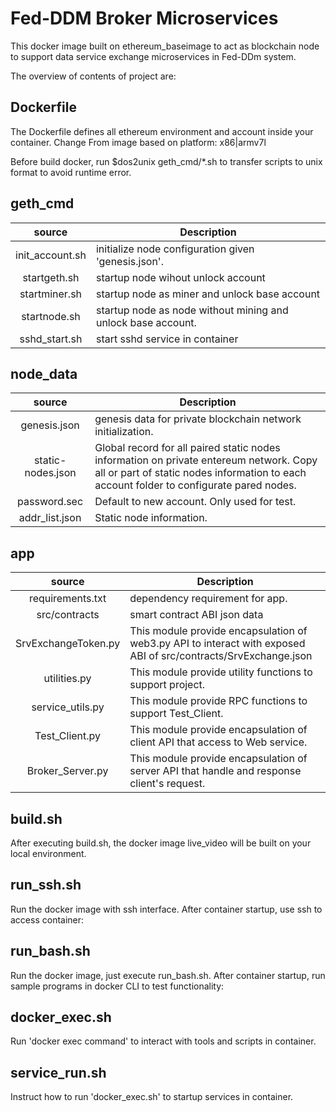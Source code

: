 # Fed-DDM Broker Microservices
This docker image built on ethereum_baseimage  to act as blockchain node to support data service exchange microservices in Fed-DDm system.

The overview of contents of project are:

## Dockerfile
The Dockerfile defines all ethereum environment and account inside your container. Change From image based on platform: x86|armv7l

Before build docker, run $dos2unix geth_cmd/*.sh to transfer scripts to unix format to avoid runtime error.

## geth_cmd

|   source   | Description |
|:----------:|-------------|
| init_account.sh | initialize node configuration given 'genesis.json'.|
| startgeth.sh | startup node wihout unlock account |
| startminer.sh | startup node as miner and unlock base account |
| startnode.sh | startup node as node without mining and unlock base account.|
| sshd_start.sh | start sshd service in container |



## node_data

|   source   | Description |
|:----------:|-------------|
| genesis.json | genesis data for private blockchain network initialization. |
| static-nodes.json | Global record for all paired static nodes information on private entereum network. Copy all or part of static nodes information to each account folder to configurate pared nodes. |
| password.sec | Default to new account. Only used for test.|
| addr_list.json | Static node information.|


## app

|   source   | Description |
|:----------:|-------------|
| requirements.txt | dependency requirement for app.|
| src/contracts | smart contract ABI json data |
| SrvExchangeToken.py | This module provide encapsulation of web3.py API to interact with exposed ABI of src/contracts/SrvExchange.json |
| utilities.py | This module provide utility functions to support project. |
| service_utils.py | This module provide RPC functions to support Test_Client. |
| Test_Client.py | This module provide encapsulation of client API that access to Web service. |
| Broker_Server.py | This module provide encapsulation of server API that handle and response client's request. |

## build.sh

After executing build.sh, the docker image live_video will be built on your local environment.

## run_ssh.sh

Run the docker image with ssh interface. After container startup, use ssh to access container:

## run_bash.sh

Run the docker image, just execute run_bash.sh. After container startup, run sample programs in docker CLI to test functionality:

## docker_exec.sh

Run 'docker exec command' to interact with tools and scripts in container.

## service_run.sh

Instruct how to run 'docker_exec.sh' to startup services in container.



